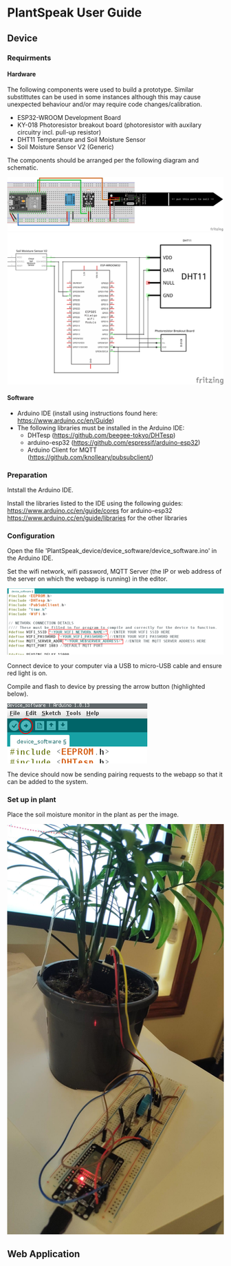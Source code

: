 # PlantSpeak User Guide
## Device
### Requirments
#### Hardware
The following components were used to build a prototype. Similar substittutes can be used in some instances although this may cause unexpected behaviour and/or may require code changes/calibration.

- ESP32-WROOM Development Board
- KY-018 Photoresistor breakout board (photoresistor with auxilary circuitry incl. pull-up resistor)
- DHT11 Temperature and Soil Moisture Sensor
- Soil Moisture Sensor V2 (Generic)

The components should be arranged per the following diagram and schematic.

![](DeviceSchematic.png)
![](DeviceSchematic_schem.png)

#### Software
- Arduino IDE (install using instructions found here: https://www.arduino.cc/en/Guide)
- The following libraries must be installed in the Arduino IDE:
	- DHTesp (https://github.com/beegee-tokyo/DHTesp)
	- arduino-esp32 (https://github.com/espressif/arduino-esp32)
	- Arduino Client for MQTT (https://github.com/knolleary/pubsubclient/)

### Preparation
Intstall the Arduino IDE.

Install the libraries listed to the IDE using the following guides:
https://www.arduino.cc/en/guide/cores for arduino-esp32
https://www.arduino.cc/en/guide/libraries for the other libraries

### Configuration
Open the file 'PlantSpeak_device/device_software/device_software.ino' in the Arduino IDE.

Set the wifi network, wifi password, MQTT Server (the IP or web address of the server on which the webapp is running) in the editor.

![](configuration.png)

Connect device to your computer via a USB to micro-USB cable and ensure red light is on.

Compile and flash to device by pressing the arrow button (highlighted below).

![](compiling_flashing.png)

The device should now be sending pairing requests to the webapp so that it can be added to the system.

### Set up in plant
Place the soil moisture monitor in the plant as per the image.

![](setup.jpg)

## Web Application

